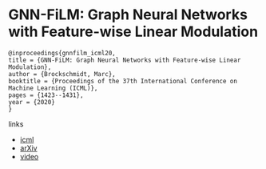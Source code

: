 # GNN-FiLM: Graph Neural Networks with Feature-wise Linear Modulation

```
@inproceedings{gnnfilm_icml20,
title = {GNN-FiLM: Graph Neural Networks with Feature-wise Linear Modulation},
author = {Brockschmidt, Marc},
booktitle = {Proceedings of the 37th International Conference on Machine Learning (ICML)},
pages = {1423--1431},
year = {2020}
}
```

links
- [icml](https://proceedings.icml.cc/book/3373.pdf)
- [arXiv](https://arxiv.org/abs/1906.12192)
- [video](https://slideslive.com/38927627)
